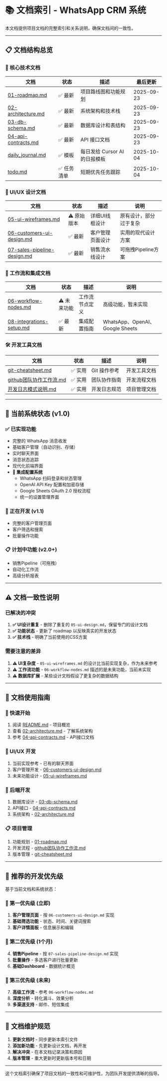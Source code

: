 # 📚 文档索引 - WhatsApp CRM 系统

本文档提供项目文档的完整索引和关系说明，确保文档间的一致性。

---

## 📋 文档结构总览

### 🎯 核心技术文档

| 文档 | 状态 | 描述 | 最后更新 |
|------|------|------|----------|
| [01-roadmap.md](./01-roadmap.md) | ✅ 最新 | 项目路线图和功能规划 | 2025-09-23 |
| [02-architecture.md](./02-architecture.md) | ✅ 最新 | 系统架构和技术栈 | 2025-09-23 |
| [03-db-schema.md](./03-db-schema.md) | ✅ 最新 | 数据库设计和表结构 | 2025-09-23 |
| [04-api-contracts.md](./04-api-contracts.md) | ✅ 最新 | API 接口文档 | 2025-09-23 |
| [daily_journal.md](./daily_journal.md) | ✅ 模板 | 每日发给 Cursor AI 的日报模板 | 2025-10-04 |
| [todo.md](./todo.md) | ✅ 任务清单 | 短期优先任务跟踪 | 2025-10-04 |

### 🎨 UI/UX 设计文档

| 文档 | 状态 | 描述 | 说明 |
|------|------|------|------|
| [05-ui-wireframes.md](./05-ui-wireframes.md) | ⚠️ 原始版本 | 详细UI线框设计 | 原有设计，部分过于复杂 |
| [06-customers-ui-design.md](./06-customers-ui-design.md) | ✅ 最新 | 客户管理页面设计 | 实用的现代设计方案 |
| [07-sales-pipeline-design.md](./07-sales-pipeline-design.md) | ✅ 最新 | 销售流水线设计 | 可拖拽Pipeline方案 |

### 🔧 工作流和集成文档

| 文档 | 状态 | 描述 | 说明 |
|------|------|------|------|
| [06-workflow-nodes.md](./06-workflow-nodes.md) | ⚠️ 未来功能 | 工作流节点定义 | 高级功能，暂未实现 |
| [08-integrations-setup.md](./08-integrations-setup.md) | ✅ 最新 | 集成配置指南 | WhatsApp、OpenAI、Google Sheets |

### 🛠️ 开发工具文档

| 文档 | 状态 | 描述 | 说明 |
|------|------|------|------|
| [git-cheatsheet.md](./git-cheatsheet.md) | ✅ 实用 | Git 操作参考 | 开发工具文档 |
| [github团队协作工作流.md](./github团队协作工作流.md) | ✅ 实用 | 团队协作指南 | 开发流程文档 |
| [开发日志模式说明.md](./开发日志模式说明.md) | ✅ 实用 | 开发日志规范 | 项目管理文档 |

---

## 🎯 当前系统状态 (v1.0)

### ✅ 已实现功能
- 完整的 WhatsApp 消息收发
- 基础客户管理（自动识别、存储）
- 实时聊天界面
- 消息状态追踪
- 现代化前端界面
- **🔌 集成配置系统**
  - WhatsApp 扫码登录和状态管理
  - OpenAI API Key 配置和加密存储
  - Google Sheets OAuth 2.0 授权流程
  - 统一的设置管理界面

### 🚧 正在开发 (v1.1)
- 完整的客户管理页面
- 客户筛选和搜索
- 批量操作功能

### 📋 计划中功能 (v2.0+)
- 销售Pipeline（可拖拽）
- 自动化工作流
- 高级分析报表

---

## ⚠️ 文档一致性说明

### 已解决的冲突
1. **✅ UI设计重复** - 删除了重复的 `05-ui-design.md`，保留专门的设计文档
2. **✅ 功能状态** - 更新了 roadmap 以反映真实的开发状态
3. **✅ 技术栈** - 明确了当前使用的CSS方案

### 需要注意的差异
1. **⚠️ UI复杂度** - `05-ui-wireframes.md` 的设计比当前实现复杂，作为未来参考
2. **⚠️ 工作流功能** - `06-workflow-nodes.md` 描述的是未来功能，当前未实现
3. **⚠️ 数据库扩展** - 某些设计文档假设了更复杂的数据结构

---

## 📖 文档使用指南

### 🚀 快速开始
1. 阅读 [README.md](../README.md) - 项目概览
2. 查看 [02-architecture.md](./02-architecture.md) - 了解系统架构
3. 参考 [04-api-contracts.md](./04-api-contracts.md) - API接口文档

### 🎨 UI/UX 开发
1. 当前实现参考 - 已有的聊天界面
2. 客户管理开发 - [06-customers-ui-design.md](./06-customers-ui-design.md)
3. 未来功能设计 - [05-ui-wireframes.md](./05-ui-wireframes.md)

### 🔧 后端开发
1. 数据库设计 - [03-db-schema.md](./03-db-schema.md)
2. API接口 - [04-api-contracts.md](./04-api-contracts.md)
3. 系统架构 - [02-architecture.md](./02-architecture.md)

### 📋 项目管理
1. 功能规划 - [01-roadmap.md](./01-roadmap.md)
2. 开发流程 - [github团队协作工作流.md](./github团队协作工作流.md)
3. 版本管理 - [git-cheatsheet.md](./git-cheatsheet.md)

---

## 🎯 推荐的开发优先级

基于当前文档和系统状态：

### 🥇 第一优先级 (立即)
1. **客户管理页面** - 按 `06-customers-ui-design.md` 实现
2. **基础筛选功能** - 状态、时间、关键词搜索
3. **客户详情面板** - 信息展示和编辑

### 🥈 第二优先级 (1个月)
4. **销售Pipeline** - 按 `07-sales-pipeline-design.md` 实现
5. **批量操作** - 多选客户进行批量更新
6. **基础Dashboard** - 数据统计概览

### 🥉 第三优先级 (未来)
7. **高级工作流** - 参考 `06-workflow-nodes.md`
8. **深度分析** - 转化漏斗、效果分析
9. **多渠道支持** - 邮件、短信集成

---

## 📝 文档维护规范

1. **更新文档时** - 同步更新本索引文件
2. **添加新功能** - 先更新设计文档，再开发
3. **解决冲突** - 在本文档记录决策和原因
4. **版本管理** - 重大更新时更新版本号和日期

---

这个文档索引确保了项目文档的一致性和可维护性，为团队开发提供清晰的指导。
